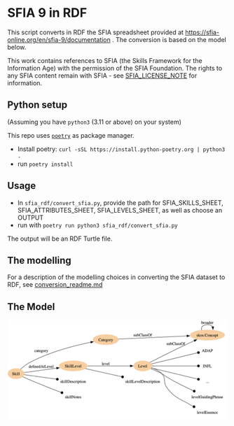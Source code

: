 # SFIA 9 in RDF

This script converts in RDF the SFIA spreadsheet provided at https://sfia-online.org/en/sfia-9/documentation .
The conversion is based on the model below.

This work contains references to SFIA (the Skills Framework for the Information Age) with the permission of the SFIA
Foundation.
The rights to any SFIA content remain with SFIA - see [SFIA_LICENSE_NOTE](SFIA_LICENSE_NOTE) for information.

## Python setup

(Assuming you have `python3` (3.11 or above) on your system)

This repo uses [`poetry`](https://python-poetry.org/docs) as package manager. </br>

- Install poetry: ```curl -sSL https://install.python-poetry.org | python3 -```
- run `poetry install`

## Usage

- In `sfia_rdf/convert_sfia.py`, provide the path for SFIA_SKILLS_SHEET, SFIA_ATTRIBUTES_SHEET, SFIA_LEVELS_SHEET, as
  well as choose an OUTPUT
- run with `poetry run python3 sfia_rdf/convert_sfia.py`

The output will be an RDF Turtle file.

## The modelling

For a description of the modelling choices in converting the SFIA dataset to RDF,
see [conversion_readme.md](conversion_readme.md)

## The Model

![Rough vis of the model](sfia.png "Rough vis of the model")

